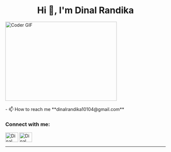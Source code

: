 <h1 align="center">Hi 👋, I'm Dinal Randika</h1>

<div>
<img alt="Coder GIF" height=250 width=350 src="https://magiccopy.xyz/assets/images/hadder.gif" />
</div>
<!--https://camo.githubusercontent.com/cae12fddd9d6982901d82580bdf321d81fb299141098ca1c2d4891870827bf17/68747470733a2f2f6d69726f2e6d656469756d2e636f6d2f6d61782f313336302f302a37513379765349765f7430696f4a2d5a2e676966 -->

<br>
- 📫 How to reach me **dinalrandika10104@gmail.com**

<h3 align="left">Connect with me:</h3>
<p align="left">
<a href="https://www.linkedin.com/in/dinal-randika-88038b219" target="blank"><img align="center" src="https://raw.githubusercontent.com/rahuldkjain/github-profile-readme-generator/master/src/images/icons/Social/linked-in-alt.svg" alt="Dinal Randika" height="30" width="40" /></a>
<a href="https://instagram.com/dinal.randika.ranaweera?igshid=OGQ5ZDc2ODk2ZA==" target="blank"><img align="center" src="https://raw.githubusercontent.com/rahuldkjain/github-profile-readme-generator/master/src/images/icons/Social/instagram.svg" alt="Dinal Randika" height="30" width="40" /></a>
</p>
<hr>


</div>
